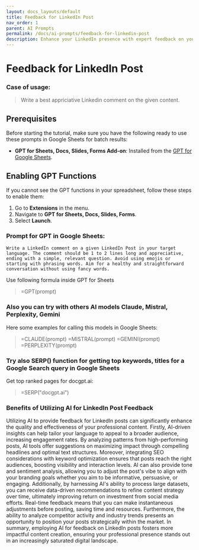 ```yaml
---
layout: docs_layouts/default
title: Feedback for LinkedIn Post
nav_order: 1
parent: AI Prompts
permalink: /docs/ai-prompts/feedback-for-linkedin-post
description: Enhance your LinkedIn presence with expert feedback on your posts. Attract industry professionals and boost engagement with tailored insights and strategies. Elevate your brand's voice and visibility, driving meaningful connections and career growth on LinkedIn.
---
```


# Feedback for LinkedIn Post

### Case of usage:
> Write a best appriciative Linkedin comment on the given content.  

## Prerequisites

Before starting the tutorial, make sure you have the following ready to use these prompts in Google Sheets for batch results:

- **GPT for Sheets, Docs, Slides, Forms Add-on**: Installed from the [GPT for Google Sheets](https://workspace.google.com/u/0/marketplace/app/gpt_for_sheets_docs_forms_slides/466607203252).

## Enabling GPT Functions

If you cannot see the GPT functions in your spreadsheet, follow these steps to enable them:

1. Go to **Extensions** in the menu.
2. Navigate to **GPT for Sheets, Docs, Slides, Forms**.
3. Select **Launch**.


### Prompt for GPT in Google Sheets:
```shell
Write a LinkedIn comment on a given LinkedIn Post in your target language. The comment should be 1 to 2 lines long and appreciative, ending with a simple, relevant question. Avoid using emojis or starting with phrasing words. Aim for a healthy and straightforward conversation without using fancy words.
```

Use following formula inside GPT for Sheets
> =GPT(prompt)

### Also you can try with others AI models Claude, Mistral, Perplexity, Gemini
Here some examples for calling this models in Google Sheets:

> =CLAUDE(prompt)
> =MISTRAL(prompt)
> =GEMINI(prompt)
> =PERPLEXITY(prompt)


### Try also SERP() function for getting top keywords, titles for a Google Search query in Google Sheets

Get top ranked pages for docgpt.ai:

> =SERP("docgpt.ai")



### Benefits of Utilizing AI for LinkedIn Post Feedback

Utilizing AI to provide feedback for LinkedIn posts can significantly enhance the quality and effectiveness of your professional content. Firstly, AI-driven insights can help tailor your language to appeal to a broader audience, increasing engagement rates. By analyzing patterns from high-performing posts, AI tools offer suggestions on maximizing impact through compelling headlines and optimal text structures. Moreover, integrating SEO considerations with keyword optimization ensures that posts reach the right audiences, boosting visibility and interaction levels. AI can also provide tone and sentiment analysis, allowing you to adjust the post's vibe to align with your branding goals whether you aim to be informative, persuasive, or engaging. Additionally, by harnessing AI's ability to process large datasets, you can receive data-driven recommendations to refine content strategy over time, ultimately improving return on investment from social media efforts. Real-time feedback means that you can make instantaneous adjustments before posting, saving time and resources. Furthermore, the ability to analyze competitor activity and industry trends presents an opportunity to position your posts strategically within the market. In summary, employing AI for feedback on LinkedIn posts fosters more impactful content creation, ensuring your professional presence stands out in an increasingly saturated digital landscape.
